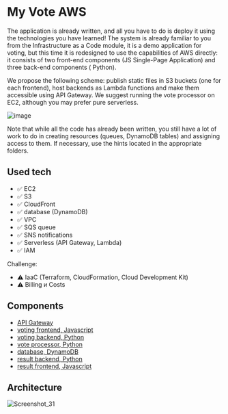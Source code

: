 # My Vote AWS

The application is already written, and all you have to do is deploy it using the technologies you have learned! The system is already familiar to you from the Infrastructure as a Code module, it is a demo application for voting, but this time it is redesigned to use the capabilities of AWS directly: it consists of two front-end components (JS Single-Page Application) and three back-end components ( Python).

We propose the following scheme: publish static files in S3 buckets (one for each frontend), host backends as Lambda functions and make them accessible using API Gateway. We suggest running the vote processor on EC2, although you may prefer pure serverless.

![image](https://user-images.githubusercontent.com/1742301/106404317-b9022500-6432-11eb-94ed-602d2b27b8fb.png)

Note that while all the code has already been written, you still have a lot of work to do in creating resources (queues, DynamoDB tables) and assigning access to them. If necessary, use the hints located in the appropriate folders.

## Used tech

* ✅ EC2
* ✅ S3
* ✅ CloudFront
* ✅ database (DynamoDB)
* ✅ VPC
* ✅ SQS queue
* ✅ SNS notifications
* ✅ Serverless (API Gateway, Lambda)
* ✅ IAM

Challenge:
* ⚠️ IaaC (Terraform, CloudFormation, Cloud Development Kit)
* ⚠️ Billing и Costs

## Components

* [API Gateway](./gateway)
* [voting frontend, Javascript](./voting-frontend)
* [voting backend, Python](./voting-backend)
* [vote processor, Python](./vote-processor)
* [database, DynamoDB](./dynamodb)
* [result backend, Python](./result-backend)
* [result frontend, Javascript](./result-frontend)

## Architecture

![Screenshot_31](https://user-images.githubusercontent.com/4441068/212555129-23469099-f307-423b-bf3d-2cd50f185cea.png)

